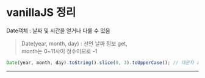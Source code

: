 # vanillaJS 정리

Date객체 : 날짜 및 시간을 얻거나 다룰 수 있음
> Date(year, month, day) : 선언 날짜 정보 get,  
> month는 0~11사이 정수이므로 -1
```javascript
Date(year, month, day).toString().slice(0, 3).toUpperCase(); // 대문자 요일 반환
```

--- 
